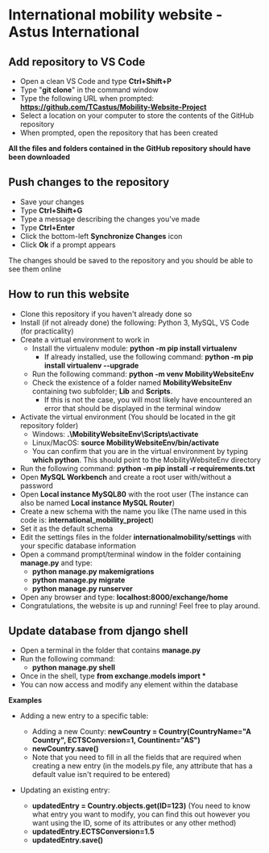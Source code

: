 # International mobility website - Astus International

## Add repository to VS Code

* Open a clean VS Code and type **Ctrl+Shift+P**
* Type "**git clone**" in the command window
* Type the following URL when prompted: **https://github.com/TCastus/Mobility-Website-Project**
* Select a location on your computer to store the contents of the GitHub repository
* When prompted, open the repository that has been created

**All the files and folders contained in the GitHub repository should have been downloaded**

## Push changes to the repository

* Save your changes
* Type **Ctrl+Shift+G**
* Type a message describing the changes you've made
* Type **Ctrl+Enter**
* Click the bottom-left **Synchronize Changes** icon
* Click **Ok** if a prompt appears

The changes should be saved to the repository and you should be able to see them online

## How to run this website

* Clone this repository if you haven't already done so
* Install (if not already done) the following: Python 3, MySQL, VS Code (for practicality)
* Create a virtual environment to work in
   * Install the virtualenv module: **python -m pip install virtualenv**
      * If already installed, use the following command: **python -m pip install virtualenv --upgrade**
   * Run the following command: **python -m venv MobilityWebsiteEnv**
   * Check the existence of a folder named **MobilityWebsiteEnv** containing two subfolder; **Lib** and **Scripts**. 
      * If this is not the case, you will most likely have encountered an error that should be displayed in the terminal window
* Activate the virtual environment (You should be located in the git repository folder)
   * Windows: **.\MobilityWebsiteEnv\Scripts\activate**
   * Linux/MacOS: **source MobilityWebsiteEnv/bin/activate**
   * You can confirm that you are in the virtual environment by typing **which python**. This should point to the MobilityWebsiteEnv directory
* Run the following command: **python -m pip install -r requirements.txt**
* Open **MySQL Workbench** and create a root user with/without a password
* Open **Local instance MySQL80** with the root user (The instance can also be named **Local instance MySQL Router**)
* Create a new schema with the name you like (The name used in this code is: **international_mobility_project**)
* Set it as the default schema
* Edit the settings files in the folder **internationalmobility/settings** with your specific database information
* Open a command prompt/terminal window in the folder containing **manage.py** and type: 
    * **python manage.py makemigrations**
    * **python manage.py migrate**
    * **python manage.py runserver**
* Open any browser and type: **localhost:8000/exchange/home**
* Congratulations, the website is up and running! Feel free to play around.

## Update database from django shell

* Open a terminal in the folder that contains **manage.py**
* Run the following command:
	* **python manage.py shell**
* Once in the shell, type **from exchange.models import \***
* You can now access and modify any element within the database

**Examples**

* Adding a new entry to a specific table:
	* Adding a new County: **newCountry = Country(CountryName="A Country", ECTSConversion=1, Countinent="AS")**
	* **newCountry.save()**
	* Note that you need to fill in all the fields that are required when creating a new entry (in the models.py file, any attribute that has a default value isn't required to be entered)

* Updating an existing entry:
	* **updatedEntry = Country.objects.get(ID=123)** (You need to know what entry you want to modify, you can find this out however you want using the ID, some of its attributes or any other method)
	* **updatedEntry.ECTSConversion=1.5**
	* **updatedEntry.save()**